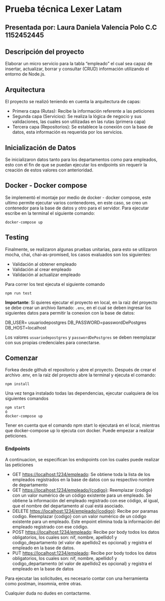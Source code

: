 # Prueba técnica Lexer Latam
## Presentada por: Laura Daniela Valencia Polo C.C 1152452445

## Descripción del proyecto

Elaborar un micro servicio para la tabla “empleado” el cual sea capaz de insertar, actualizar, borrar y consultar (CRUD) información utilizando el entorno de Node.js.

## Arquitectura 
El proyecto se realizó teniendo en cuenta la arquitectura de capas:
- Primera capa (Rutas): Recibe la información referente a las peticiones
- Segunda capa (Servicios): Se realiza la lógica de negocio y sus validaciones, las cuales son utilizadas en las rutas (primera capa)
- Tercera capa (Repositorios): Se establece la conexión con la base de datos, esta información es requerida por los servicios.

## Inicialización de Datos 
Se inicializaron datos tanto para los departamentos como para empleados, esto con el fin de que se puedan ejecutar los endpoints sin requerir la creación de estos valores con anterioridad. 

## Docker - Docker compose
Se implementó el montaje por medio de docker - docker compose, este ultimo permite ejecutar varios contenedores, en este caso, se creo un contenedor para la base de datos y otro para el servidor. Para ejecutar escribe en la terminal el siguiente comando:

```
docker-compose up
```

## Testing

Finalmente, se realizaron algunas pruebas unitarias, para esto se utilizaron mocha, chai, chai-as-promised, los casos evaluados son los siguientes:
- Validación al obtener empleado
- Validación al crear empleado
- Validación al actualizar empleado

Para correr los test ejecuta el siguiente comando

```
npm run test 
```

__Importante__: Si quieres ejecutar el proyecto en local, en la raiz del proyecto se debe crear un archivo llamado: `.env`, en el cual se deben ingresar los siguientes datos para permitir la conexion con la base de datos:

DB_USER= usuariodepostgres
DB_PASSWORD=passwordDePostgres
DB_HOST=localhost

Los valores `usuariodepostgres` y `passwordDePostgres` se deben reemplazar con sus propias credenciales para conectarse.


## Comenzar

Forkea desde github el repositorio y abre el proyecto. Después de crear el archivo .env, en la raiz del proyecto abre la terminal y ejecuta el comando:

```
npm install
```

Una vez tenga instalado todas las dependencias, ejecutar cualquiera de los siguientes comandos 

```
npm start 
ó
docker-compose up
``` 
Tener en cuenta que el comando npm start lo ejecutará en el local, mientras que docker-compose up lo ejecuta con docker.
Puede empezar a realizar peticiones.

### Endpoints

A continuacion, se especifican los endopoints con los cuales puede realizar las peticiones

- GET <https://localhost:1234/empleado>: Se obtiene toda la lista de los empleados registrados en la base de datos con su respectivo nombre de departamento
- GET <https://localhost:1234/empleado/{codigo}>: Reemplazar {codigo} con un valor numérico de un código existente para un empleado. Se obtiene la información del empleado registrado con ese código, al igual, que el nombre del departamento al cual está asociado.
- DELETE <https://localhost:1234/empleado/{codigo}>: Recibe por paramas codigo. Reemplazar {codigo} con un valor numérico de un código existente para un empleado. Este enpoint elimina toda la información del empleado registrado con ese código.
- POST <https://localhost:1234/empleado>: Recibe por body todos los datos obligatorios, los cuales son: nif, nombre, apellido1 y codigo_departamento (el valor de apellido2 es opcional) y registra el empleado en la base de datos.
- PUT <https://localhost:1234/empleado>: Recibe por body todos los datos obligatorios, los cuales son: nif, nombre, apellido1 y codigo_departamento (el valor de apellido2 es opcional) y registra el empleado en la base de datos 

Para ejecutar las solicitudes, es necesario contar con una herramienta como postman, insomnia, entre otras. 
 
Cualquier duda no dudes en contactarme.


